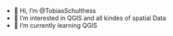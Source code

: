 - 👋 Hi, I’m @TobiasSchulthess
- 👀 I’m interested in QGIS and all kindes of spatial Data
- 🌱 I’m currently learning QGIS

<!---
TobiasSchulthess/TobiasSchulthess is a ✨ special ✨ repository because its `README.md` (this file) appears on your GitHub profile.
You can click the Preview link to take a look at your changes.
--->
